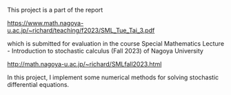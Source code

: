 This project is a part of the report 

https://www.math.nagoya-u.ac.jp/~richard/teaching/f2023/SML_Tue_Tai_3.pdf

which is submitted for evaluation in the course Special Mathematics Lecture - Introduction to stochastic calculus (Fall 2023) of Nagoya University

http://math.nagoya-u.ac.jp/~richard/SMLfall2023.html

In this project, I implement some numerical methods for solving stochastic differential equations.
